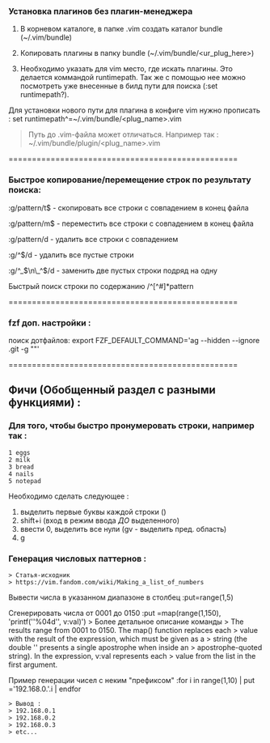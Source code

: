 ### Установка плагинов без плагин-менеджера 

1. В корневом каталоге, в папке .vim создать каталог bundle (~/.vim/bundle) 

2. Копировать плагины в папку bundle (~/.vim/bundle/<ur_plug_here>)

3. Необходимо указать для vim место, где искать плагины. Это делается коммандой
   runtimepath. Так же с помощью нее можно посмотреть уже внесенные в билд пути
   для поиска (:set runtimepath?).

Для установки нового пути для плагина в конфиге vim
нужно прописать : set runtimepath^=~/.vim/bundle/<plug_name>.vim

> Путь до .vim-файла может отличаться. Например так :
> ~/.vim/bundle/plugin/<plug_name>.vim


=================================================
### Быстрое копирование/перемещение строк по результату поиска:

:g/pattern/t$ - скопировать все строки с совпадением в конец файла

:g/pattern/m$ - переместить все строки с совпадением в конец файла

:g/pattern/d - удалить все строки с совпадением

:g/^$/d - удалить все пустые строки

:g/^\_$\n\_^$/d - заменить две пустых строки подряд на одну

Быстрый поиск строки по содержанию 
/^[^#]*pattern



=================================================
### fzf доп. настройки :

поиск дотфайлов:
export FZF_DEFAULT_COMMAND='ag --hidden --ignore .git -g ""'


=================================================
## Фичи (Обобщенный раздел с разными функциями) :

### Для того, чтобы быстро пронумеровать строки, например так :
	1 eggs
	2 milk
	3 bread
	4 nails
	5 notepad

Необходимо сделать следующее :
1. выделить первые буквы каждой строки (<C-v>)
2. shift+i (вход в режим ввода *ДО* выделенного)
3. ввести 0, выделить все нули (gv - выделить пред. область)
4. g<C-a>

### Генерация числовых паттернов :
	> Статья-исходник
	> https://vim.fandom.com/wiki/Making_a_list_of_numbers

Вывести числа в указанном диапазоне в столбец
	:put=range(1,5)

Сгенерировать числа от 0001 до 0150 
	:put =map(range(1,150), 'printf(''%04d'', v:val)')
	> Более детальное описание команды
	> The results range from 0001 to 0150. The map() function replaces each
	> value with the result of the expression, which must be given as a
	> string (the double '' presents a single apostrophe when inside an
	> apostrophe-quoted string). In the expression, v:val represents each
	> value from the list in the first argument.

Пример генерации чисел с неким "префиксом"
	:for i in range(1,10) | put ='192.168.0.'.i | endfor

	> Вывод :
	> 192.168.0.1
	> 192.168.0.2
	> 192.168.0.3
	> etc... 
